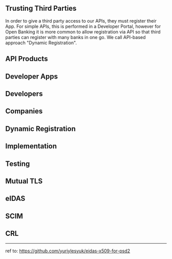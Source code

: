 Trusting Third Parties
---

In order to give a third party access to our APIs, they must register their App. For simple APIs, this is performed in a Developer Portal, however for Open Banking it is more common to allow registration via API so that third parties can register with many banks in one go. We call API-based approach "Dynamic Registration".

API Products
---

Developer Apps
---

Developers
---

Companies
---

Dynamic Registration
---

Implementation
---

Testing
---

Mutual TLS
---

eIDAS
---

SCIM
---

CRL
---


----

ref to: https://github.com/yuriylesyuk/eidas-x509-for-psd2
